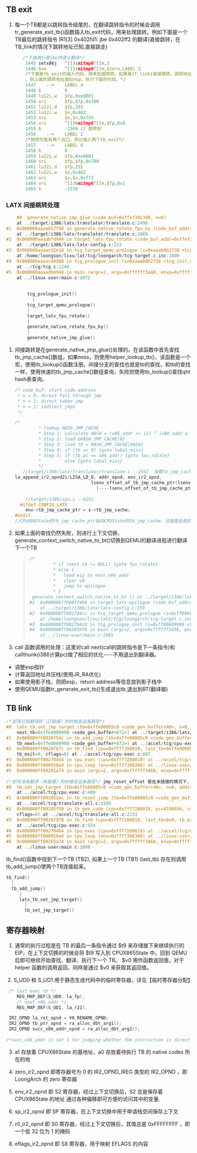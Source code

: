 ## TB exit

1. 每一个TB都是以跳转指令结尾的，在翻译跳转指令的时候会调用tr_generate_exit_tb()函数插入tb_exit代码，用来处理跳转。例如下面是一个TB最后的跳转指令 IR1[3] 0x402fd1:    jbe     0x402ff2 的翻译(直接跳转，在TB_link的情况下跳转地址已知,直接跳走)

   ```c
      /*下面两行是jbe的语义翻译*/
       1445 setx86j   ^[[31mitmp0^[[m,3
       1446 bne       ^[[31mitmp0^[[m,$zero,LABEL 2
       /*下面是tb_exit的插入代码，用来处理跳转。如果是(T_link)直接跳转，跳转地址已知，上面的代码直接跳走了，如果是unlink或者间接跳转的
       ，则上面的跳转地址类似nop，执行下面的代码。*/
       1447    -->    LABEL 4
       1448 b         0
       1449 lu12i.w   $fp,0xe8001
       1450 ori       $fp,$fp,0x780
       1451 lu32i.d   $fp,255
       1452 lu12i.w   $x,0x402
       1453 ori       $x,$x,0xfd3
       1454 ori       ^[[36mitmp6^[[m,$fp,0x0
       1455 b         -1568 // 跳转到
       1456    -->    LABEL 2
       /*跳转可能有两个出口，所以插入两个tb_exit*/
       1457    -->    LABEL 6
       1458 b         0
       1459 lu12i.w   $fp,0xe8001
       1460 ori       $fp,$fp,0x780
       1461 lu32i.d   $fp,255
       1462 lu12i.w   $x,0x402
       1463 ori       $x,$x,0xff2
       1464 ori       ^[[36mitmp6^[[m,$fp,0x1
       1465 b         -1576
   
   ```

### LATX 间接跳转处理

```c
    #0  generate_native_jmp_glue (code_buf=0xffef30c3d0, n=0)
    at ../target/i386/latx/translator/translate.c:2498
#1  0x000000aaaab57f88 in generate_native_rotate_fpu_by (code_buf_addr=0xffef30c1f8)
    at ../target/i386/latx/translator/translate.c:2869
#2  0x000000aaaabfd944 in target_latx_fpu_rotate (code_buf_addr=0xffef30c1f8)
    at ../target/i386/latx/latx-config.c:233
#3  0x000000aaaacd2e18 in tcg_target_qemu_prologue (s=0xaaab0b2738 <tcg_init_ctx>)
    at /home/loongson/lixu/lat/tcg/loongarch/tcg-target.c.inc:1800
#4  0x000000aaaacd4d80 in tcg_prologue_init (s=0xaaab0b2738 <tcg_init_ctx>)
    at ../tcg/tcg.c:1246
#5  0x000000aaaad04948 in main (argc=2, argv=0xffffff3a48, envp=0xffffff3a60)
    at ../linux-user/main.c:1072
        
        
        tcg_prologue_init()
          |
        tcg_target_qemu_prologue()
        |
        target_latx_fpu_rotate()
        |
        generate_native_rotate_fpu_by()
        |
        generate_native_jmp_glue()

```




1. 间接跳转是在generate_native_jmp_glue()处理的。在该函数中首先查找tb_jmp_cache[]数组，如果miss，则使用helper_lookup_tb()，该函数是一个宏，使用tb_lookup()函数注册。间接分支的查找也就是tb的查找，和tb的查找一样，使用快速的tb_jmp_cache[]数组查询，失败则使用tb_lookup()查找qht hash表查询。

   ```c
   /* code_buf: start code address
    * n = 0: direct fall through jmp
    * n = 1: direct taken jmp
    * n = 2: indirect jmps
    */
   
   /*
            * lookup HASH_JMP_CACHE
            * Step 1: calculate HASH = (x86_addr >> 12) ^ (x86_addr & 0xfff)
            * Step 2: load &HASH_JMP_CACHE[0]
            * Step 3: load tb = HASH_JMP_CACHE[HASH]
            * Step 4: if (tb == 0) {goto labal_miss}
            * Step 5: if (tb.pc == x86_addr) {goto fpu_rotate}
            *         else {goto labal_miss}
            */
      //target/i386/latx/translator/translate.c --2567  加载tb_jmp_cache的地址
   la_append_ir2_opnd2i(LISA_LD_D, addr_opnd, env_ir2_opnd,
                                lsenv_offset_of_tb_jmp_cache_ptr(lsenv));
                                  |----lsenv_offset_of_tb_jmp_cache_ptr()该函数返回tb_jmp_cache[]数组地址
           
       //target/i386/cpu.c --6252   
     #ifdef CONFIG_LATX
       env->tb_jmp_cache_ptr = s->tb_jmp_cache;
   #endif
   //CPUX86State的tb_jmp_cache_ptr指向CPUState的tb_jmp_cache，也就是全局的tb_jmp_cache
   
   ```

1. 如果上面的查找仍然失败，则进行上下文切换， generate_context_switch_native_to_bt()切换到QEMU的翻译进程进行翻译下一个TB

   > ```c
   > /*
   >          * if (next_tb != NULL) {goto fpu_rotate}
   >          * else {
   >          *   load eip to next_x86_addr
   >          *   clear v0
   >          *   jump to epilogue
   >          * }
   >  generate_context_switch_native_to_bt () at ../target/i386/latx/translator/translate.c:2441
   > #1  0x000000ff000ff400 in target_latx_epilogue (code_buf_addr=0xffe8000124)
   >     at ../target/i386/latx/latx-config.c:159
   > #2  0x000000ff002794cc in tcg_target_qemu_prologue (s=0xff00609980 <tcg_init_ctx>)
   >     at /home/loongson/lixu/lat2/tcg/loongarch/tcg-target.c.inc:1792
   > #3  0x000000ff0027b4c0 in tcg_prologue_init (s=0xff00609980 <tcg_init_ctx>) at ../tcg/tcg.c:1246
   > #4  0x000000ff002659f0 in main (argc=2, argv=0xffffff3458, envp=0xffffff3470)
   >     at ../linux-user/main.c:1085
   > ```
   
   
   
2.  call 函数调用的处理：这里对call next(call的跳转指令是下一条指令)和callthunk(i386计算pc)做了相应的优化----不用退出到翻译器。
   - 调整esp指针
   - 计算返回地址并压栈(使用JR_RA优化)
   - 如果使用影子栈，则把esp，return address等信息放到影子栈中
   - 使用QEMU函数tr_generate_exit_tb()生成退出tb,退出到BT(翻译器)
   
   
   
   
   
   ## TB link
   
   ```c
   /*当TB已经翻译好（已链接）的时候走这条路径*/
   #0  latx_tb_set_jmp_target (tb=0xffe80005c0 <code_gen_buffer+40>, n=0, 
       next_tb=0xffe8000900 <code_gen_buffer+872>) at ../target/i386/latx/translator/translate.c:3041
   #1  0x000000ff0026f54c in tb_add_jump (tb=0xffe80005c0 <code_gen_buffer+40>, n=0, 
       tb_next=0xffe8000900 <code_gen_buffer+872>) at ../accel/tcg/cpu-exec.c:480
   #2  0x000000ff0026fb7c in tb_find (cpu=0xfff7288010, last_tb=0xffe80005c0 <code_gen_buffer+40>, 
       tb_exit=0, cflags=0) at ../accel/tcg/cpu-exec.c:607
   #3  0x000000ff00270464 in cpu_exec (cpu=0xfff7288010) at ../accel/tcg/cpu-exec.c:958
   #4  0x000000ff000956e4 in cpu_loop (env=0xfff7308360) at ../linux-user/x86_64/../i386/cpu_loop.c:207
   #5  0x000000ff00265a74 in main (argc=2, argv=0xffffff3468, envp=0xffffff3480)
           
   /*当TB没有翻译（未链接）的时候走这条路径*/ jmp_reset_offset 是在未链接的情况下，直接跳转指令所指向的跳转目标。
   #0  tb_set_jmp_target (tb=0xffe80005c0 <code_gen_buffer+40>, n=0, addr=1099108976444)
       at ../accel/tcg/cpu-exec.c:409
   #1  0x000000ff002052ec in tb_reset_jump (tb=0xffe80005c0 <code_gen_buffer+40>, n=0)
       at ../accel/tcg/translate-all.c:1585
   #2  0x000000ff00205f50 in tb_gen_code (cpu=0xfff7288010, pc=4198656, cs_base=0, flags=4243635, 
       cflags=0) at ../accel/tcg/translate-all.c:2131
   #3  0x000000ff0026f978 in tb_find (cpu=0xfff7288010, last_tb=0x0, tb_exit=0, cflags=0)
       at ../accel/tcg/cpu-exec.c:554
   #4  0x000000ff00270464 in cpu_exec (cpu=0xfff7288010) at ../accel/tcg/cpu-exec.c:958
   #5  0x000000ff000956e4 in cpu_loop (env=0xfff7308360) at ../linux-user/x86_64/../i386/cpu_loop.c:207
   #6  0x000000ff00265a74 in main (argc=2, argv=0xffffff3468, envp=0xffffff3480)
       at ../linux-user/main.c:1098
   
   ```
   
   tb_find()函数中找到下一个TB (TB2), 如果上一个TB (TB1) (last_tb) 存在则调用tb_add_jump()使两个TB连接起来。
   
   ```c
   tb_find()
     |
     tb_add_jump()
        |
        latx_tb_set_jmp_target()
          |
          tb_set_jmp_target()
   ```
   
   
   
   ## 寄存器映射
   
   1. 通常的执行过程是在 TB 的最后一条指令通过 $t9 来存储接下来继续执行的 EIP，在上下文切换的时候会将 $t9 写入到 CPUX865State 中。回到 QEMU 后即可继续开始查找、翻译、执行下一个 TB。
      $v0 用作函数返回值，对于 helper 函数的调用返回，同样是通过 $v0 来获取其返回值。 
   
   ​    2. S_UD0 和 S_UD1 用于静态生成代码中的临时寄存器，详见【临时寄存器分配】
   
   ```c
    /* last exec tb */
       REG_MAP_DEF(S_UD0, la_fp),
       /* next x86 addr */
       REG_MAP_DEF(S_UD1, la_r21),
   ```
   
   
   
   ```c
    IR2_OPND la_ret_opnd = V0_RENAME_OPND;
    IR2_OPND tb_ptr_opnd = ra_alloc_dbt_arg1();
    IR2_OPND succ_x86_addr_opnd = ra_alloc_dbt_arg2();
       
   /*succ_x86_addr is set 1 for judging whether the instruction is direct jmp or condition jmp.*/
   ```
   
   3. a1 存放着 CPUX86State 的基地址，a0 存放着待执行 TB 的 native codes 所在的地
   
   4. zero_ir2_opnd 即寄存器号为 0 的 IR2_OPND_IREG 类型的 IR2_OPND ，即 LoongArch 的 zero 寄存器
   
   5. env_ir2_opnd 即 S2 寄存器，经过上下文切换后，S2 总是保存着 CPUX86State 的地址 通过各种偏移即可方便的访问其中的变量.
   
   6. sp_ir2_opnd 即 SP 寄存器，在上下文切换中用于申请栈空间保存上下文
   
   7. n1_ir2_opnd 即 S0 寄存器，经过上下文切换后，其值总是 0xFFFFFFFF ，即一个低 32 位为 1 的掩码
   
   8. eflags_ir2_opnd 即 S8 寄存器，用于映射 EFLAGS 的内容
   
   
   
   
   
   
